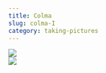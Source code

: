 ```yaml
---
title: Colma
slug: colma-I
category: taking-pictures
---
```


<div class="full gallery">
    <div class="picture">
        <a href="/photos/colma/001.jpg">
            <img src="/photos/colma/001.jpg" />
        </a>
    </div>
    <div class="picture">
        <a href="/photos/colma/002.jpg">
            <img src="/photos/colma/002.jpg" />
        </a>
    </div>
</div>
